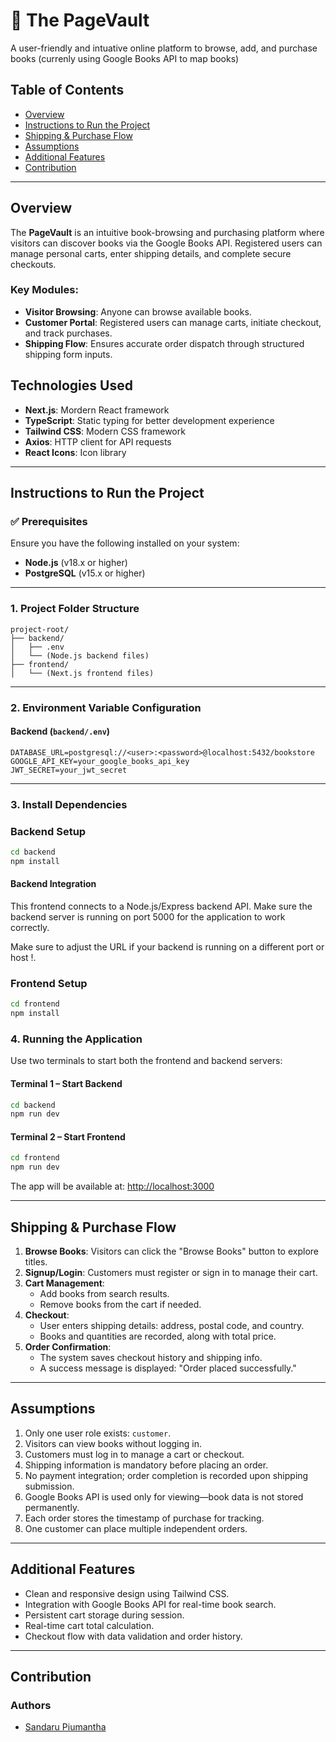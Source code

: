 # 📘 The PageVault 
A user-friendly and intuative online platform to browse, add, and purchase books (currenly using Google Books API to map books)

## Table of Contents
- [Overview](#overview)
- [Instructions to Run the Project](#instructions-to-run-the-project)
- [Shipping & Purchase Flow](#shipping--purchase-flow)
- [Assumptions](#assumptions)
- [Additional Features](#additional-features)
- [Contribution](#contribution)

---

## Overview

The **PageVault** is an intuitive book-browsing and purchasing platform where visitors can discover books via the Google Books API. Registered users can manage personal carts, enter shipping details, and complete secure checkouts.

### Key Modules:
- **Visitor Browsing**: Anyone can browse available books.
- **Customer Portal**: Registered users can manage carts, initiate checkout, and track purchases.
- **Shipping Flow**: Ensures accurate order dispatch through structured shipping form inputs.

## Technologies Used
- **Next.js**: Mordern React framework
- **TypeScript**: Static typing for better development experience
- **Tailwind CSS**: Modern CSS framework
- **Axios**: HTTP client for API requests
- **React Icons**: Icon library
---

## Instructions to Run the Project

### ✅ Prerequisites

Ensure you have the following installed on your system:
- **Node.js** (v18.x or higher)
- **PostgreSQL** (v15.x or higher)

---

### 1. Project Folder Structure

```
project-root/
├── backend/
│   ├── .env
│   └── (Node.js backend files)
├── frontend/
│   └── (Next.js frontend files)
```

---

### 2. Environment Variable Configuration

#### Backend (`backend/.env`)

```
DATABASE_URL=postgresql://<user>:<password>@localhost:5432/bookstore
GOOGLE_API_KEY=your_google_books_api_key
JWT_SECRET=your_jwt_secret
```
---

### 3. Install Dependencies

### Backend Setup

```bash
cd backend
npm install
```
#### Backend Integration

This frontend connects to a Node.js/Express backend API. Make sure the backend server is running on port 5000 for the application to work correctly.

Make sure to adjust the URL if your backend is running on a different port or host !.
### Frontend Setup

```bash
cd frontend
npm install
```

### 4. Running the Application

Use two terminals to start both the frontend and backend servers:

#### Terminal 1 – Start Backend

```bash
cd backend
npm run dev
```

#### Terminal 2 – Start Frontend

```bash
cd frontend
npm run dev
```

The app will be available at: [http://localhost:3000](http://localhost:3000)

---

## Shipping & Purchase Flow

1. **Browse Books**: Visitors can click the "Browse Books" button to explore titles.
2. **Signup/Login**: Customers must register or sign in to manage their cart.
3. **Cart Management**: 
   - Add books from search results.
   - Remove books from the cart if needed.
4. **Checkout**:
   - User enters shipping details: address, postal code, and country.
   - Books and quantities are recorded, along with total price.
5. **Order Confirmation**:
   - The system saves checkout history and shipping info.
   - A success message is displayed: "Order placed successfully."

---

## Assumptions

1. Only one user role exists: `customer`.
2. Visitors can view books without logging in.
3. Customers must log in to manage a cart or checkout.
4. Shipping information is mandatory before placing an order.
5. No payment integration; order completion is recorded upon shipping submission.
6. Google Books API is used only for viewing—book data is not stored permanently.
7. Each order stores the timestamp of purchase for tracking.
8. One customer can place multiple independent orders.

---

## Additional Features

- Clean and responsive design using Tailwind CSS.
- Integration with Google Books API for real-time book search.
- Persistent cart storage during session.
- Real-time cart total calculation.
- Checkout flow with data validation and order history.

---

## Contribution

### Authors

- [Sandaru Piumantha](https://github.com/RWSandaru8)  